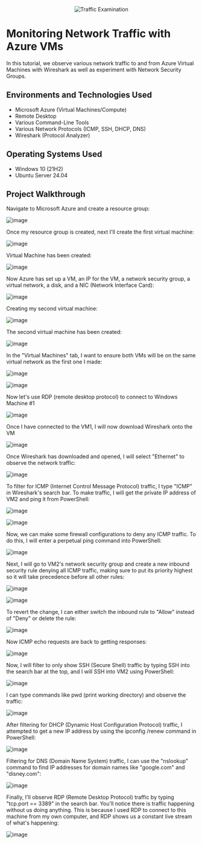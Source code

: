 <p align="center">
<img src="https://i.imgur.com/Ua7udoS.png" alt="Traffic Examination"/>
</p>

<h1>Monitoring Network Traffic with Azure VMs</h1>
In this tutorial, we observe various network traffic to and from Azure Virtual Machines with Wireshark as well as experiment with Network Security Groups. <br />

<h2>Environments and Technologies Used</h2>

- Microsoft Azure (Virtual Machines/Compute)
- Remote Desktop
- Various Command-Line Tools
- Various Network Protocols (ICMP, SSH, DHCP, DNS)
- Wireshark (Protocol Analyzer)

<h2>Operating Systems Used </h2>

- Windows 10 (21H2)
- Ubuntu Server 24.04

<h2>Project Walkthrough</h2>

<p>
  
Navigate to Microsoft Azure and create a resource group: 

![image](https://github.com/user-attachments/assets/7675e6e3-e373-4a6d-8732-7eba2ab59974)

Once my resource group is created, next I'll create the first virtual machine:
  
![image](https://github.com/user-attachments/assets/5d7b59d0-71fc-4ffc-9462-5317ba919b83)

Virtual Machine has been created:
  
![image](https://github.com/user-attachments/assets/93b692f0-f76d-4f22-95d2-67b9488b0280)

Now Azure has set up a VM, an IP for the VM, a network security group, a virtual network, a disk, and a NIC (Network Interface Card):

![image](https://github.com/user-attachments/assets/66e5ee39-11a5-4541-911e-61f8ae275112)

Creating my second virtual machine:

![image](https://github.com/user-attachments/assets/3894afec-5841-4ba8-8a76-c30868811ec8)

The second virtual machine has been created:

![image](https://github.com/user-attachments/assets/9ba69bea-10d6-4add-bdb1-a527140aa38e)

In the "Virtual Machines" tab, I want to ensure both VMs will be on the same virtual network as the first one I made:

![image](https://github.com/user-attachments/assets/4eef2d99-9ad8-4dfe-893e-420e66dcb56a)

![image](https://github.com/user-attachments/assets/4a095a12-b9c5-46b3-8865-6694004fe6a9)

Now let's use RDP (remote desktop protocol) to connect to Windows Machine #1

![image](https://github.com/user-attachments/assets/5cd5841e-d815-4d7d-86e9-13b007e97844)

Once I have connected to the VM1, I will now download Wireshark onto the VM

![image](https://github.com/user-attachments/assets/51fb1b09-7caf-4f9a-ab40-9689345193d0)

Once Wireshark has downloaded and opened, I will select "Ethernet" to observe the network traffic:

![image](https://github.com/user-attachments/assets/d7276878-5810-4fb9-b969-8946bf97b240)

To filter for ICMP (Internet Control Message Protocol) traffic, I type "ICMP" in Wireshark's search bar. To make traffic, I will get the private IP address of VM2 and ping it from PowerShell:

![image](https://github.com/user-attachments/assets/c6677972-3982-4d24-9c01-28c174884bc6)

![image](https://github.com/user-attachments/assets/c2ea76fb-f8a0-4254-ad06-7221af0036a4)

Now, we can make some firewall configurations to deny any ICMP traffic. To do this, I will enter a perpetual ping command into PowerShell:

![image](https://github.com/user-attachments/assets/2cad2db6-97a1-437d-ad14-1d263021aaed)

Next, I will go to VM2's network security group and create a new inbound security rule denying all ICMP traffic, making sure to put its priority highest so it will take precedence before all other rules:

![image](https://github.com/user-attachments/assets/38972ac3-6df0-4a4e-b7f1-9b9ce2ea3046)

![image](https://github.com/user-attachments/assets/ccc96f6a-f912-4078-a1b5-d40129c38816)

To revert the change, I can either switch the inbound rule to "Allow" instead of "Deny" or delete the rule:

![image](https://github.com/user-attachments/assets/8fa4793d-21b6-4bca-a01f-fe357c1958f1)

Now ICMP echo requests are back to getting responses:

![image](https://github.com/user-attachments/assets/da41053b-3b21-4855-b426-efb0e541d91a)

Now, I will filter to only show SSH (Secure Shell) traffic by typing SSH into the search bar at the top, and I will SSH into VM2 using PowerShell:

![image](https://github.com/user-attachments/assets/4e4fd25e-61b4-419d-bd64-e4275e44da65)

I can type commands like pwd (print working directory) and observe the traffic:

![image](https://github.com/user-attachments/assets/45a399fd-e67d-4235-b29a-217268e247c5)

After filtering for DHCP (Dynamic Host Configuration Protocol) traffic, I attempted to get a new IP address by using the ipconfig /renew command in PowerShell:

![image](https://github.com/user-attachments/assets/2281878d-aac8-41c4-9fc7-5206fc809d85)

Filtering for DNS (Domain Name System) traffic, I can use the "nslookup" command to find IP addresses for domain names like "google.com" and "disney.com":

![image](https://github.com/user-attachments/assets/7292e479-792b-4220-9a3c-4c562e56533f)

Finally, I'll observe RDP (Remote Desktop Protocol) traffic by typing "tcp.port == 3389" in the search bar. You'll notice there is traffic happening without us doing anything. This is because I used RDP to connect to this machine from my own computer, and RDP shows us a constant live stream of what's happening:

![image](https://github.com/user-attachments/assets/7d0aadb8-7486-4587-914c-277975cbf559)

